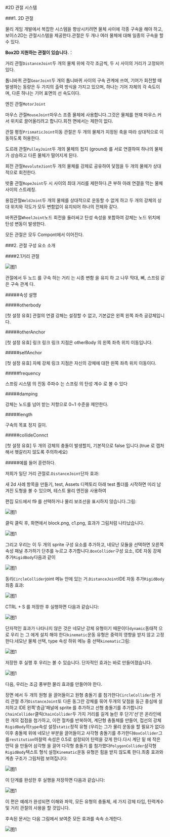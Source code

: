 #2D 관절 시스템

###1. 2D 관절

물리 게임 개발에서 복잡한 시스템을 향상시키려면 물체 사이에 각종 구속을 해야 하고, 보이스2D는 관절시스템을 제공한다.관절은 두 개나 여러 물체에 대해 일종의 구속을 할 수 있다.

**Box2D 지원하는 관절이 있습니다.**：

거리 관절`DistanceJoint`두 개의 물체 위에 각각 조금씩, 두 시 사이의 거리가 고정되어 있다.

톱니바퀴 관절`GearJoint`두 개의 톱니바퀴 사이의 구속 관계에 쓰여, 기어가 회전할 때 발생하는 동량은 두 가지의 출력 방식을 가지고 있으며, 하나는 기어 자체의 각 속도이며, 다른 하나는 기어 표면의 선 속도이다.

엔진 관절`MotorJoint`

마우스 관절`MouseJoint`마우스 조종 물체에 사용합니다.그것은 물체를 현재 마우스 커서 위치로 끌어올리려고 합니다.회전 면에서는 제한이 없다.

관절 평정`PrismaticJoint`이동 관절은 두 개의 물체가 지정된 축을 따라 상대적으로 이동하도록 허용한다.

도르래 관절`PulleyJoint`두 개의 물체의 접지 (ground) 를 서로 연결하여 하나의 물체가 상승하고 다른 물체가 떨어지게 된다.

회전 관절`RevoluteJiont`두 개의 물체를 강제로 공유하여 닻점을 두 개의 물체가 상대적으로 회전한다.

밧줄 관절`RopeJoint`두 시 사이의 최대 거리를 제한하다.큰 부하 아래 연결을 막는 물체 사이의 스트레칭.

용접관절`WeldJoint`두 개의 물체를 상대적으로 운동할 수 없게 하고 두 개의 강체의 상대 위치와 각도가 모두 변함없이 유지되어 하나의 전체와 같다.

바퀴관절`WheelJoint`노드 회전을 둘러싸고 탄성 속성을 포함하여 강체는 노드 위치에 탄성 변동이 발생한다.

모든 관절은 모두 Compont에서 이어진다.

###2. 관절 구성 요소 소개

####2.1거리 관절

![图1](img/distance.png)<br/>


관절에서 두 노드 를 구속 하는 거리 는 시종 변함 을 유지 하 고 나무 막대, 뼈, 스프링 같은 구속 관계 다.

#####속성 설명

#####otherbody

[첫 설정 유효] 관절의 연결 강체는 설정할 수 없고, 기본값은 왼쪽 왼쪽 좌측 공강체입니다.

#####otherAnchor

[첫 설정 유효] 링크 링크 링크 지점은 otherBody 의 왼쪽 좌측 위치 이동입니다.

#####selfAnchor

[첫 설정 유효] 자체 강체 링크 지점은 자신의 강체에 대한 왼쪽 좌측 위치 이동이다.

#####frequency

스프링 시스템 의 진동 주파수 는 스프링 의 탄성 계수 로 볼 수 있다

#####damping

강체는 노드를 넘어 받는 저항으로 0~1 수준을 제안한다.

#####length

구속의 목표 정지 길이.

#####collideConnct

[첫 설정 유효] 두 개의 강체의 충돌이 발생할지, 기본적으로 false 입니다.(true 로 캡처해서 헷갈리지 않도록 주의하세요)

#####예를 들어 훈련하다.

저희가 일단 거리 관절로.`DistanceJoint`단자 효과:

새 2d 사례 항목을 만들기, test, Assets 디렉토리 아래 test 폴더를 시작하면 미리 남겨진 도형을 볼 수 있으며, 테스트 물리 엔진을 사용하여

편집 모드에서 f9 를 선택하거나 물리 보조선을 표시하지 않습니다.그림:

![图1](img/test.png)

클릭 클릭 후, 화면에서 block.png, c1.png, 효과가 그림처럼 나타났습니다.

![图1](img/1.png)

그리고 우리는 이 두 개의 sprite 구성 요소를 추가하고, 네모난 모듈을 선택하면 오른쪽 속성 패널 추가하기 단추를 누르고 추가합니다.`BoxCollider`구성 요소, IDE 자동 강체 추가`RigidBody`다음과 같이

![图1](img/add.gif)

동리`CircleCollider`joint 메뉴 안에 있는 거.`DistanceJoint`IDE 자동 추가`RigidBody`최종 효과:

![图1](img/2.png)

CTRL + S 를 저장한 후 실행하면 다음과 같습니다:

![图1](img/1.gif)

단자적인 효과가 나타나지 않은 것은 네모난 강체 유형이기 때문이다`dynamic`동태적 으로 우리 는 그 에게 설치 해야 한다`kinematic`운동 유형은 중력의 영향을 받지 않고 고정한다.네모난 물체 선택, type 속성 하위 메뉴 중 선택`kinematic`그림:

![图1](img/3.png)

저장한 후 실행 후 우리는 볼 수 있습니다. 단자적인 효과는 바로 만들어졌습니다.

![图1](img/2.gif)

다음, 우리는 조금 풍부한 물리 효과를 만들어야 한다.

장면 에서 두 개의 원형 을 끌어들이고 원형 충돌기 를 첨가한다`CircleCollider`원 거리 관절 추가`DistanceJoint`또 다른 동그란 강체를 묶어 두개의 닻점을 둥근 중심에 설치하고 IDE 왼쪽'층급'패널에 sprite 를 추가하고 선형 충돌기를 추가합니다`ChainCollider`클릭`ChainCollider`두 가지 거리를 길게 늘린 후 단기'선'은 온라인에 한 개의 접점을 첨가하고, 이런 절차를 반복하여, 계단형 충돌체를 만들어, 접선의 강체`RigidBody`의`type`속성 설정`static`정적 유형 (우리는 그가 물리 운동을 할 필요가 없다) 이후 충돌체 위에 네모난 부분을 끌어들이고 사각형 충돌기를 추가한다`BoxCollider`그를`restitution`마찰력 속성은 0.5로 설정되어 탄력을 갖게 한다.다시 계단 밑 에 작은 언덕 을 만들어 삼각형 을 끌어 다각형 충돌기 를 첨가했다`PolygonCollider`삼각형`RigidBody`텍스트 형식 설정`Kinematic`운동 유형은 힘을 받지 않도록 한다.최종 효과와 계층 구조가 그림처럼 보여집니다:

![图1](img/4.png)

이 단계를 완성한 후 실행을 저장하면 다음과 같습니다:

![图1](img/3.gif)

이 편은 예례가 완성되면 이해와 파악, 모든 유형의 충돌체, 세 가지 강체 타입, 탄력계수 및 거리 관절의 사용을 할 것입니다.

후속된 문서는 다음 그림에서 보여준 모든 효과를 속속 소개한다.

![图1](img/scene.gif)
